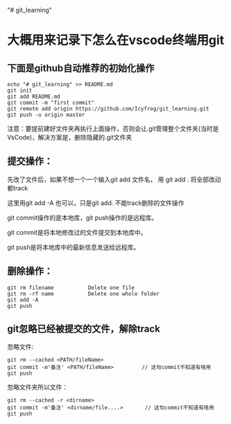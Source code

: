 "# git_learning" 

# 大概用来记录下怎么在vscode终端用git


## 下面是github自动推荐的初始化操作
```
echo "# git_learning" >> README.md
git init
git add README.md
git commit -m "first commit"
git remote add origin https://github.com/Icyfrog/git_learning.git
git push -u origin master
```
注意：要提前建好文件夹再执行上面操作，否则会让.git管理整个文件夹(当时是VsCode)，解决方案是，删除隐藏的.git文件夹

## 提交操作：
先改了文件后，如果不想一个一个输入git add 文件名，
用 git add . 将全部改动都track

这里用git add -A 也可以，只是git add. 不能track删除的文件操作

git commit操作的是本地库，git push操作的是远程库。

git commit是将本地修改过的文件提交到本地库中。

git push是将本地库中的最新信息发送给远程库。

## 删除操作：
```
git rm filename           Delete one file 
git rm -rf name           Delete one whole folder 
git add -A
git push
```
## git忽略已经被提交的文件，解除track
忽略文件:
```
git rm --cached <PATH/fileName>
git commit -m'备注' <PATH/fileName>         // 这句commit不知道有啥用
git push
```
忽略文件夹所以文件：
```
git rm --cached -r <dirname>
git commit -m'备注' <dirname/file....>       // 这句commit不知道有啥用
git push
```
